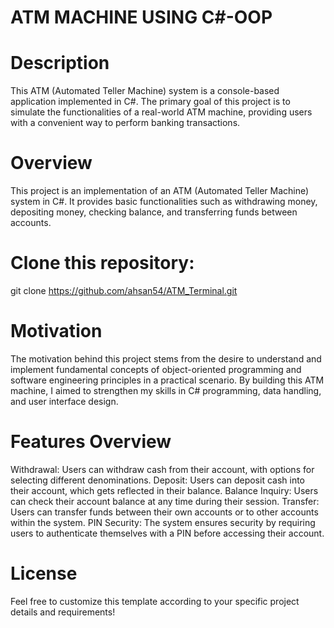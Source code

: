 # ATM MACHINE USING C#-OOP


# Description
This ATM (Automated Teller Machine) system is a console-based application implemented in C#. The primary goal of this project is to simulate the functionalities of a real-world ATM machine, providing users with a convenient way to perform banking transactions.

# Overview
This project is an implementation of an ATM (Automated Teller Machine) system in C#. It provides basic functionalities such as withdrawing money, depositing money, checking balance, and transferring funds between accounts.

# Clone this repository:
   git clone https://github.com/ahsan54/ATM_Terminal.git

# Motivation
The motivation behind this project stems from the desire to understand and implement fundamental concepts of object-oriented programming and software engineering principles in a practical scenario. By building this ATM machine, I aimed to strengthen my skills in C# programming, data handling, and user interface design.

# Features Overview
Withdrawal: Users can withdraw cash from their account, with options for selecting different denominations.
Deposit: Users can deposit cash into their account, which gets reflected in their balance.
Balance Inquiry: Users can check their account balance at any time during their session.
Transfer: Users can transfer funds between their own accounts or to other accounts within the system.
PIN Security: The system ensures security by requiring users to authenticate themselves with a PIN before accessing their account.

# License
Feel free to customize this template according to your specific project details and requirements!

